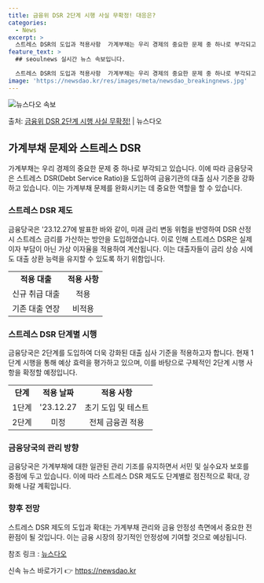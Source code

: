 ```yaml
---
title: 금융위 DSR 2단계 시행 사실 무확정! 대응은?
categories:
  - News
excerpt: >
  스트레스 DSR의 도입과 적용사항  가계부채는 우리 경제의 중요한 문제 중 하나로 부각되고 있습니다. 이에 …
feature_text: >
  ## seoulnews 실시간 뉴스 속보입니다.

  스트레스 DSR의 도입과 적용사항  가계부채는 우리 경제의 중요한 문제 중 하나로 부각되고 있습니다. 이에 …
image: 'https://newsdao.kr/res/images/meta/newsdao_breakingnews.jpg'
---
```


![뉴스다오 속보](https://newsdao.kr/res/images/meta/newsdao_breakingnews.jpg)

<p>출처: <a href="https://newsdao.kr/4267" rel="dofollow">금융위 DSR 2단계 시행 사실 무확정!</a> | 뉴스다오</p>

<h2 data-ke-size="size26">가계부채 문제와 스트레스 DSR</h2>
<p data-ke-size="size16">가계부채는 우리 경제의 중요한 문제 중 하나로 부각되고 있습니다. 이에 따라 금융당국은 스트레스 DSR(Debt Service Ratio)을 도입하여 금융기관의 대출 심사 기준을 강화하고 있습니다. 이는 가계부채 문제를 완화시키는 데 중요한 역할을 할 수 있습니다.</p>

<h3>스트레스 DSR 제도</h3>
<p data-ke-size="size16">금융당국은 '23.12.27에 발표한 바와 같이, 미래 금리 변동 위험을 반영하여 DSR 산정 시 스트레스 금리를 가산하는 방안을 도입하였습니다. 이로 인해 스트레스 DSR은 실제 이자 부담이 아닌 가상 이자율을 적용하여 계산됩니다. 이는 대출자들이 금리 상승 시에도 대출 상환 능력을 유지할 수 있도록 하기 위함입니다.</p>
<table>
  <tr>
    <td style="text-align: center; height: 17px;"><b>적용 대출</b></td>
    <td style="text-align: center; height: 17px;"><b>적용 사항</b></td>
  </tr>
  <tr>
    <td style="text-align: center; height: 17px;">신규 취급 대출</td>
    <td style="text-align: center; height: 17px;">적용</td>
  </tr>
  <tr>
    <td style="text-align: center; height: 17px;">기존 대출 연장</td>
    <td style="text-align: center; height: 17px;">비적용</td>
  </tr>
</table>

<h3>스트레스 DSR 단계별 시행</h3>
<p data-ke-size="size16">금융당국은 2단계를 도입하여 더욱 강화된 대출 심사 기준을 적용하고자 합니다. 현재 1단계 시행을 통해 예상 효력을 평가하고 있으며, 이를 바탕으로 구체적인 2단계 시행 사항을 확정할 예정입니다.</p>
<table>
  <tr>
    <td style="text-align: center; height: 17px;"><b>단계</b></td>
    <td style="text-align: center; height: 17px;"><b>적용 날짜</b></td>
    <td style="text-align: center; height: 17px;"><b>적용 사항</b></td>
  </tr>
  <tr>
    <td style="text-align: center; height: 17px;">1단계</td>
    <td style="text-align: center; height: 17px;">'23.12.27</td>
    <td style="text-align: center; height: 17px;">초기 도입 및 테스트</td>
  </tr>
  <tr>
    <td style="text-align: center; height: 17px;">2단계</td>
    <td style="text-align: center; height: 17px;">미정</td>
    <td style="text-align: center; height: 17px;">전체 금융권 적용</td>
  </tr>
</table>

<h3>금융당국의 관리 방향</h3>
<p data-ke-size="size16">금융당국은 가계부채에 대한 일관된 관리 기조를 유지하면서 서민 및 실수요자 보호를 중점에 두고 있습니다. 이에 따라 스트레스 DSR 제도도 단계별로 점진적으로 확대, 강화해 나갈 계획입니다.</p>

<h3>향후 전망</h3>
<p data-ke-size="size16">스트레스 DSR 제도의 도입과 확대는 가계부채 관리와 금융 안정성 측면에서 중요한 전환점이 될 것입니다. 이는 금융 시장의 장기적인 안정성에 기여할 것으로 예상됩니다.</p>

참조 링크 : <a href="https://newsdao.kr/4267">뉴스다오</a> 

신속 뉴스 바로가기 👉 <a href="https://newsdao.kr" rel="dofollow">https://newsdao.kr</a>


